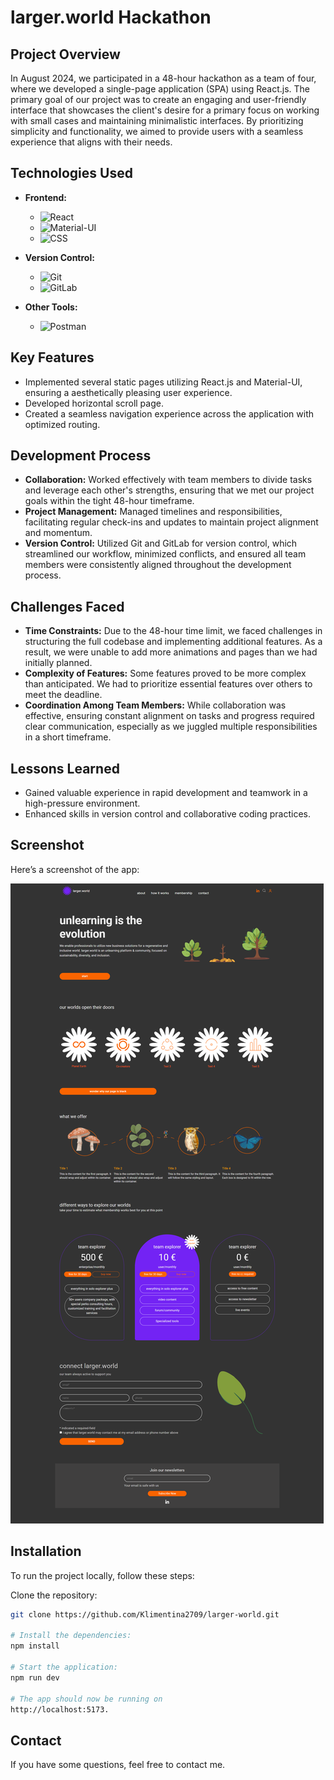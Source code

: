# larger.world Hackathon

## Project Overview

In August 2024, we participated in a 48-hour hackathon as a team of four, where we developed a single-page application (SPA) using React.js. The primary goal of our project was to create an engaging and user-friendly interface that showcases the client's desire for a primary focus on working with small cases and maintaining minimalistic interfaces. By prioritizing simplicity and functionality, we aimed to provide users with a seamless experience that aligns with their needs.

## Technologies Used

- **Frontend:**
  - ![React](https://img.shields.io/badge/React-61DAFB?style=flat-square&logo=react&logoColor=black)
  - ![Material-UI](https://img.shields.io/badge/Material--UI-0081CB?style=flat-square&logo=mui&logoColor=white)
  - ![CSS](https://img.shields.io/badge/CSS-1572B6?style=flat-square&logo=css3&logoColor=white)
- **Version Control:**

  - ![Git](https://img.shields.io/badge/Git-F05032?style=flat-square&logo=git&logoColor=white)
  - ![GitLab](https://img.shields.io/badge/GitLab-FCA121?style=flat-square&logo=gitlab&logoColor=white)

- **Other Tools:**
  - ![Postman](https://img.shields.io/badge/Postman-FF6C37?style=flat-square&logo=postman&logoColor=white)

## Key Features

- Implemented several static pages utilizing React.js and Material-UI, ensuring a aesthetically pleasing user experience.
- Developed horizontal scroll page.
- Created a seamless navigation experience across the application with optimized routing.

## Development Process

- **Collaboration:** Worked effectively with team members to divide tasks and leverage each other's strengths, ensuring that we met our project goals within the tight 48-hour timeframe.
- **Project Management:** Managed timelines and responsibilities, facilitating regular check-ins and updates to maintain project alignment and momentum.
- **Version Control:** Utilized Git and GitLab for version control, which streamlined our workflow, minimized conflicts, and ensured all team members were consistently aligned throughout the development process.

## Challenges Faced

- **Time Constraints:** Due to the 48-hour time limit, we faced challenges in structuring the full codebase and implementing additional features. As a result, we were unable to add more animations and pages than we had initially planned.
- **Complexity of Features:** Some features proved to be more complex than anticipated. We had to prioritize essential features over others to meet the deadline.
- **Coordination Among Team Members:** While collaboration was effective, ensuring constant alignment on tasks and progress required clear communication, especially as we juggled multiple responsibilities in a short timeframe.

## Lessons Learned

- Gained valuable experience in rapid development and teamwork in a high-pressure environment.
- Enhanced skills in version control and collaborative coding practices.

## Screenshot

Here’s a screenshot of the app:

![Landing Page Screenshot](public/img/screenshot.png)

## Installation

To run the project locally, follow these steps:

Clone the repository:

```bash
git clone https://github.com/Klimentina2709/larger-world.git

# Install the dependencies:
npm install

# Start the application:
npm run dev

# The app should now be running on
http://localhost:5173.

```

## Contact

If you have some questions, feel free to contact me.
